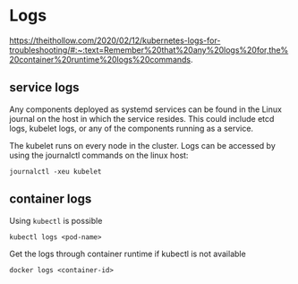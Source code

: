 # Logs
https://theithollow.com/2020/02/12/kubernetes-logs-for-troubleshooting/#:~:text=Remember%20that%20any%20logs%20for,the%20container%20runtime%20logs%20commands.

## service logs
Any components deployed as systemd services can be found in the Linux journal on the host in which the service resides. 
This could include etcd logs, kubelet logs, or any of the components running as a service.

The kubelet runs on every node in the cluster. Logs can be accessed by using the journalctl commands on the linux host:
```
journalctl -xeu kubelet
```

## container logs
Using `kubectl` is possible
```
kubectl logs <pod-name>
```

Get the logs through container runtime if kubectl is not available
```
docker logs <container-id>
```

